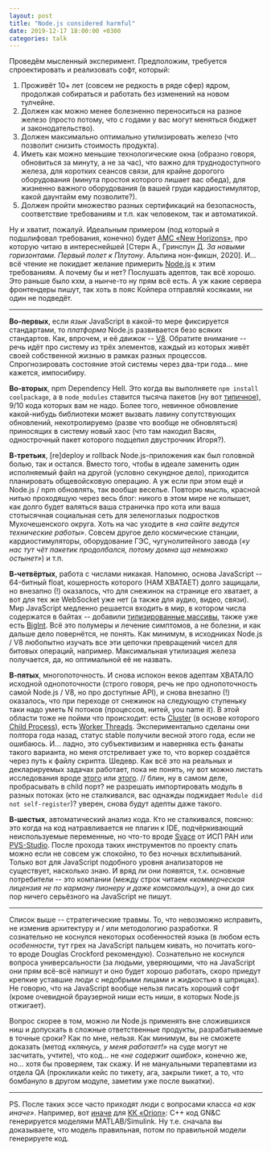 ```yaml
---
layout: post
title: "Node.js considered harmful"
date: 2019-12-17 18:00:00 +0300
categories: talk
---
```


Проведём мысленный эксперимент. Предположим, требуется спроектировать и реализовать софт, который:
1. Проживёт 10+ лет (совсем не редкость в ряде сфер) ядром, продолжая собираться и работать без изменений на новом тулчейне.
2. Должен как можно менее болезненно переноситься на разное железо (просто потому, что с годами у вас могут меняться бюджет и законодательство).
3. Должен максимально оптимально утилизировать железо (что позволит снизить стоимость продукта).
4. Иметь как можно меньшие технологические окна (образно говоря, обновиться за минуту, а не за час), что важно для труднодоступного железа, для коротких сеансов связи, для крайне дорогого оборудования (минута простоя которого лишает вас обеда), для жизненно важного оборудования (в вашей груди кардиостимулятор, какой даунтайм ему позволите?).
5. Должен пройти множество разных сертификаций на безопасность, соответствие требованиям и т.п. как человеком, так и автоматикой.

Ну и хватит, пожалуй. Идеальным примером (под который я подшлифовал требования, конечно) будет [АМС «New Horizons»](https://en.wikipedia.org/wiki/New_Horizons), про которую читаю в интереснейшей [Стерн А., Гринспун Д. *За новыми горизонтами. Первый полет к Плутону*. Альпина нон-фикшн, 2020]. И... всё чтение не покидает желание примерить [Node.js](https://nodejs.org/en/) к этим требованиям. А почему бы и нет? Послушать адептов, так всё хорошо. Это раньше было кхм, а нынче-то ну прям всё есть. А уж какие сервера фронтендеры пишут, так хоть в пояс Койпера отправляй косяками, ни один не подведёт.

---

**Во-первых**, если *язык* JavaScript в какой-то мере фиксируется стандартами, то *платформа* Node.js развивается безо всяких стандартов. Как, впрочем, и её *движок* -- [V8](https://v8.dev/). Обратите внимание -- речь идёт про систему из трёх элементов, каждый из которых живёт своей собственной жизнью в рамках разных процессов. Спрогнозировать состояние этой системы через два-три года... мне кажется, импосибиру.

**Во-вторых**, npm Dependency Hell. Это когда вы выполняете `npm install coolpackage`, а в `node_modules` ставится тысяча пакетов (ну вот [типичное](https://antongorbikov.com/2018/02/07/npm-dependency-hell/)), 9/10 кода которых вам не надо. Более того, невинное обновление какой-нибудь библиотеки может вызвать лавину сопутствующих обновлений, некотролируемо (разве что вообще не обновляться) приносящих в систему новый хаос (что там накодил Васян, однострочный пакет которого подцепил двустрочник Игоря?).

**В-третьих**, [re]deploy и rollback Node.js-приложения как был головной болью, так и остался. Вместо того, чтобы в идеале заменить один исполняемый файл на другой (условно секундное дело), приходится планировать общевойсковую операцию. А уж если при этом ещё и Node.js / npm обновлять, так вообще веселье. Повторю мысль, красной нитью проходящую через весь блог: никого в этом мире не колышет, как долго будет валяться ваша страничка про кота или ваша стотысячная социальная сеть для зеленоглазых подростков Мухочешенского округа. Хоть на час уходите в *«на сайте ведутся технические работы»*. Совсем другое дело космические станции, кардиостимуляторы, оборудование ГЭС, чугунолитейного завода (*«у нас тут чёт пакетик продолбался, потому домна ща немножко остынет»*) и т.п.

**В-четвёртых**, работа с числами никакая. Напомню, основа JavaScript -- 64-битный float, кошерность которого (НАМ ХВАТАЕТ) долго защищали, но внезапно (!) оказалось, что для снежинок на странице его хватает, а вот для тех же WebSocket уже нет (а также для аудио, видео, связи). Мир JavaScript медленно решается входить в мир, в котором числа содержатся в байтах -- добавили [типизированные массивы](https://developer.mozilla.org/en-US/docs/Web/JavaScript/Typed_arrays), также уже есть [BigInt](https://developer.mozilla.org/en-US/docs/Web/JavaScript/Reference/Global_Objects/BigInt). Всё это полумеры и лечение симптомов, а не болезни, и как дальше дело повернётся, не понять. Как минимум, в исходниках Node.js / V8 любопытно изучать все эти цепочки превращений чисел для битовых операций, например. Максимальная утилизация железа получается, да, но оптимальной её не назвать.

**В-пятых**, многопоточность. И снова испокон веков адептам ХВАТАЛО исходной однопоточности (строго говоря, речь не про однопоточность самой Node.js / V8, но про доступные API), и снова внезапно (!) оказалось, что при переходе от снежинок на следующую ступеньку таки надо уметь N потоков (процессов, нитей, you name it). В этой области тоже не пойми что происходит: есть [Cluster](https://nodejs.org/api/cluster.html) (в основе которого [Child Process](https://nodejs.org/api/child_process.html)), есть [Worker Threads](https://nodejs.org/api/worker_threads.html). Экспериментально сделаны они полтора года назад, статус stable получили весной этого года, если не ошибаюсь. И... ладно, это субъективизим и наверняка есть фанаты такого варианта, но меня отстреливает уже то, что воркер создаётся через путь к файлу скрипта. Шедевр. Как всё это на реальных и декларируемых задачах работает, пока не понять, ну вот можно листать исследования вроде [этого](https://github.com/nilshah98/worker-threads-NodeJS) или [этого](http://jamesthom.as/blog/2019/05/08/node-dot-js-worker-threads-with-serverless-functions/). // блин, ну в самом деле, пробрасывать в child порт? не разрешать импортировать модуль в разных потоках (кто не сталкивался, вас однажды поджидает `Module did not self-register`)? уверен, снова будут адепты даже такого.

**В-шестых**, автоматический анализ кода. Кто не сталкивался, поясню: это когда на код натравливается не плагин к IDE, подчёркивающий неиспользуемые переменные, но что-то вроде [Svace](https://www.ispras.ru/technologies/svace/) от ИСП РАН или [PVS-Studio](https://www.viva64.com/ru/pvs-studio/). После прохода таких инструментов по проекту спать можно если не совсем уж спокойно, то без ночных всхлипываний. Только вот для JavaScript подобного уровня анализаторов не существует, насколько знаю. И вряд ли они появятся, т.к. основные потребители -- это компании (между строк читаем *«коммерческая лицензия не по карману пионеру и даже комсомольцу»*), а они до сих пор ничего серьёзного на JavaScript не пишут.

---

Список выше -- стратегические травмы. То, что невозможно исправить, не изменив архитектуру и / или методологию разработки. Я сознательно не коснулся некоторых особенностей языка (в любом есть *особенности*, тут грех на JavaScript пальцем кивать, но почитать кого-то вроде Douglas Crockford рекомендую). Сознательно не коснулся вопроса универсальности (за людьми, уверяющими, что на JavaScript они прям всё-всё напишут и оно будет хорошо работать, скоро приедут крепкие уставшие люди с недобрыми лицами и жидкостью в шприцах). Не говорю, что на JavaScript вообще нельзя писать хороший софт (кроме очевидной браузерной ниши есть ниши, в которых Node.js отжигает).

Вопрос скорее в том, можно ли Node.js применять вне сложившихся ниш и допускать в сложные ответственные продукты, разрабатываемые в точные сроки? Как по мне, нельзя. Как минимум, вы не сможете доказать (метод *«клянусь, у меня работает!»* на суде могут не засчитать, учтите), что код... не *«не содержит ошибок»*, конечно же, но... хотя бы проверяем, так скажу. И не мануальными терапевтами из отдела QA (прокликали кейс по тикету, ага, закрыли тикет, а то, что бомбануло в другом модуле, заметим уже после выкатки).

---

PS. После таких эссе часто приходят люди с вопросами класса *«а как иначе»*. Например, вот [иначе](https://www.techbriefs.com/component/content/article/tb/techbriefs/aerospace/28025) для [КК «Orion»](https://en.wikipedia.org/wiki/Orion_(spacecraft)): C++ код GN&C генерируется моделями MATLAB/Simulink. Ну т.е. сначала вы доказываете, что модель правильная, потом по правильной модели генерируете код.

